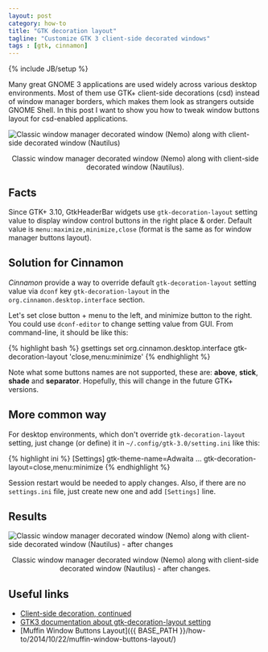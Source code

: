 ```yaml
---
layout: post
category: how-to
title: "GTK decoration layout"
tagline: "Customize GTK 3 client-side decorated windows"
tags : [gtk, cinnamon]
---
```

{% include JB/setup %}

Many great GNOME 3 applications are used widely across various desktop environments. Most of them use GTK+ client-side decorations (csd) instead of window manager borders, which makes them look as strangers outside GNOME Shell. In this post I want to show you how to tweak window buttons layout for csd-enabled applications.

<!-- more -->

<img src="{{ site.url }}/assets/images/gtk-decoration-layout_01.png" alt="Classic window manager decorated window (Nemo) along with client-side decorated window (Nautilus)" class="img-fluid" />

<p style="text-align:center">Classic window manager decorated window (Nemo) along with client-side decorated window (Nautilus).</p>

## Facts

Since GTK+ 3.10, GtkHeaderBar widgets use `gtk-decoration-layout` setting value
to display window control buttons in the right place & order. Default value is
`menu:maximize,minimize,close` (format is the same as for window manager buttons layout).

## Solution for Cinnamon

*Cinnamon* provide a way to override default `gtk-decoration-layout` setting value via `dconf` key `gtk-decoration-layout` in the  `org.cinnamon.desktop.interface` section.

Let's set close button + menu to the left, and minimize button to the right. You could use `dconf-editor` to change setting value from GUI. From command-line, it should be like this:

{% highlight bash %}
gsettings set org.cinnamon.desktop.interface gtk-decoration-layout 'close,menu:minimize'
{% endhighlight %}

Note what some buttons names are not supported, these are: **above**, **stick**, **shade** and **separator**. Hopefully, this will change in the future GTK+ versions.

## More common way

For desktop environments, which don't override `gtk-decoration-layout` setting, just change (or define) it in `~/.config/gtk-3.0/setting.ini` like this:

{% highlight ini %}
[Settings]
gtk-theme-name=Adwaita
...
gtk-decoration-layout=close,menu:minimize
{% endhighlight %}

Session restart would be needed to apply changes. Also, if there are no `settings.ini` file, just create new one and add `[Settings]` line.

## Results

<img src="{{ site.url }}/assets/images/gtk-decoration-layout_02.png" alt="Classic window manager decorated window (Nemo) along with client-side decorated window (Nautilus) - after changes" class="img-fluid" />

<p style="text-align:center">Classic window manager decorated window (Nemo) along with client-side decorated window (Nautilus) - after changes.</p>

## Useful links

- [Client-side decoration, continued](https://blogs.gnome.org/mclasen/2014/01/13/client-side-decorations-continued/)
- [GTK3 documentation about gtk-decoration-layout setting](https://developer.gnome.org/gtk3/stable/GtkSettings.html#GtkSettings--gtk-decoration-layout)
- [Muffin Window Buttons Layout]({{ BASE_PATH }}/how-to/2014/10/22/muffin-window-buttons-layout/)
